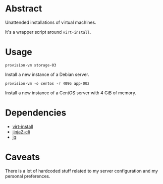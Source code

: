 # Abstract

Unattended installations of virtual machines.

It's a wrapper script around `virt-install`.

# Usage

`provision-vm storage-03`

Install a new instance of a Debian server.

`provision-vm -o centos -r 4096 app-002`

Install a new instance of a CentOS server with 4 GiB of memory.

# Dependencies

- [virt-install](https://virt-manager.org)
- [jinja2-cli](https://github.com/mattrobenolt/jinja2-cli)
- [jq](https://stedolan.github.io/jq)

# Caveats

There is a lot of hardcoded stuff related to my server configuration and my personal preferences.
